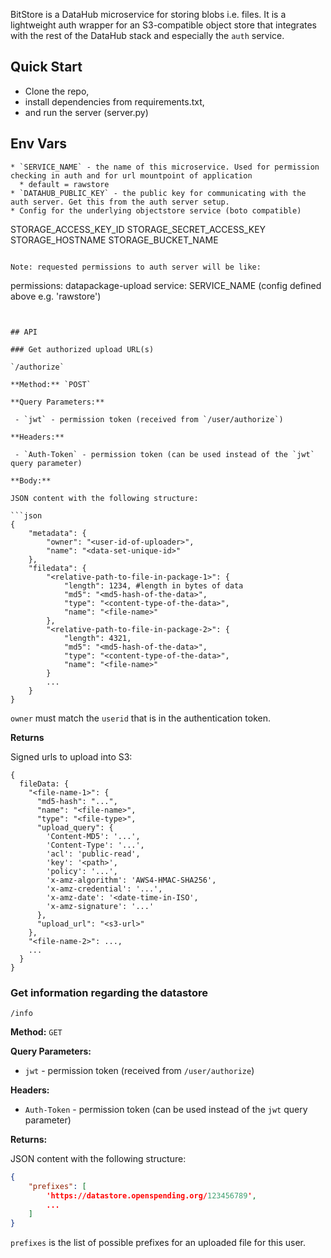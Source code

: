 BitStore is a DataHub microservice for storing blobs i.e. files. It is a lightweight auth wrapper for an S3-compatible object store that integrates with the rest of the DataHub stack and especially the `auth` service.

## Quick Start

* Clone the repo,
* install dependencies from requirements.txt,
* and run the server (server.py)

## Env Vars

```
* `SERVICE_NAME` - the name of this microservice. Used for permission checking in auth and for url mountpoint of application
  * default = rawstore
* `DATAHUB_PUBLIC_KEY` - the public key for communicating with the auth server. Get this from the auth server setup.
* Config for the underlying objectstore service (boto compatible)

  ```
  STORAGE_ACCESS_KEY_ID
  STORAGE_SECRET_ACCESS_KEY
  STORAGE_HOSTNAME
  STORAGE_BUCKET_NAME
  ```

Note: requested permissions to auth server will be like:

```
permissions:
  datapackage-upload
service:
  SERVICE_NAME (config defined above e.g. 'rawstore')
```


## API

### Get authorized upload URL(s)

`/authorize`

**Method:** `POST`

**Query Parameters:**

 - `jwt` - permission token (received from `/user/authorize`)

**Headers:**

 - `Auth-Token` - permission token (can be used instead of the `jwt` query parameter)

**Body:**

JSON content with the following structure:

```json
{
    "metadata": {
        "owner": "<user-id-of-uploader>",
        "name": "<data-set-unique-id>"
    },
    "filedata": {
        "<relative-path-to-file-in-package-1>": {
            "length": 1234, #length in bytes of data
            "md5": "<md5-hash-of-the-data>",
            "type": "<content-type-of-the-data>",
            "name": "<file-name>"
        },
        "<relative-path-to-file-in-package-2>": {
            "length": 4321,
            "md5": "<md5-hash-of-the-data>",
            "type": "<content-type-of-the-data>",
            "name": "<file-name>"
        }
        ...
    }
}
```

`owner` must match the `userid` that is in the authentication token.

**Returns**

Signed urls to upload into S3:

```javascript=
{
  fileData: {
    "<file-name-1>": {
      "md5-hash": "...",
      "name": "<file-name>",
      "type": "<file-type>",
      "upload_query": {
        'Content-MD5': '...',
        'Content-Type': '...',
        'acl': 'public-read',
        'key': '<path>',
        'policy': '...',
        'x-amz-algorithm': 'AWS4-HMAC-SHA256',
        'x-amz-credential': '...',
        'x-amz-date': '<date-time-in-ISO',
        'x-amz-signature': '...'
      },
      "upload_url": "<s3-url>"
    },
    "<file-name-2>": ...,
    ...
  }
}
```

### Get information regarding the datastore

`/info`

**Method:** `GET`

**Query Parameters:**

 - `jwt` - permission token (received from `/user/authorize`)

**Headers:**

 - `Auth-Token` - permission token (can be used instead of the `jwt` query parameter)

**Returns:**

JSON content with the following structure:
```json
{
    "prefixes": [
        'https://datastore.openspending.org/123456789',
        ...
    ]
}
```

`prefixes` is the list of possible prefixes for an uploaded file for this user.



